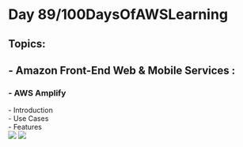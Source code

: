 <h1> Day 89/100DaysOfAWSLearning </h1>
<h2> Topics: </h2>

 <h2>  - Amazon Front-End Web & Mobile Services : </h2>


<h3> - AWS Amplify </h3> 
      - Introduction <br>
      - Use Cases <br>
      - Features <br>
      
      
               
<img src = "https://github.com/thetechgirlgita/100-days-of-aws-learning/blob/master/Images/Day88/88_1.jpg?raw=true">
<img src = "https://github.com/thetechgirlgita/100-days-of-aws-learning/blob/master/Images/Day88/88_2.jpg?raw=true">
